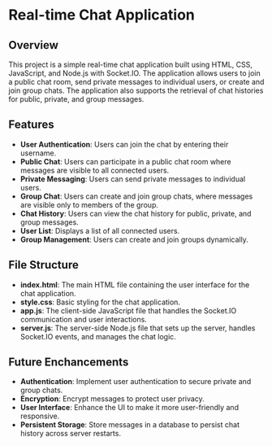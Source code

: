 # Real-time Chat Application

## Overview

This project is a simple real-time chat application built using HTML, CSS, JavaScript, and Node.js with Socket.IO. The application allows users to join a public chat room, send private messages to individual users, or create and join group chats. The application also supports the retrieval of chat histories for public, private, and group messages.

## Features

- **User Authentication**: Users can join the chat by entering their username.
- **Public Chat**: Users can participate in a public chat room where messages are visible to all connected users.
- **Private Messaging**: Users can send private messages to individual users.
- **Group Chat**: Users can create and join group chats, where messages are visible only to members of the group.
- **Chat History**: Users can view the chat history for public, private, and group messages.
- **User List**: Displays a list of all connected users.
- **Group Management**: Users can create and join groups dynamically.

## File Structure

- **index.html**: The main HTML file containing the user interface for the chat application.
- **style.css**: Basic styling for the chat application.
- **app.js**: The client-side JavaScript file that handles the Socket.IO communication and user interactions.
- **server.js**: The server-side Node.js file that sets up the server, handles Socket.IO events, and manages the chat logic.

## Future Enchancements

- **Authentication**: Implement user authentication to secure private and group chats.
- **Encryption**: Encrypt messages to protect user privacy.
- **User Interface**: Enhance the UI to make it more user-friendly and responsive.
- **Persistent Storage**: Store messages in a database to persist chat history across server restarts.